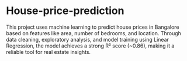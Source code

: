 # House-price-prediction
This project uses machine learning to predict house prices in Bangalore based on features like area, number of bedrooms, and location. Through data cleaning, exploratory analysis, and model training using Linear Regression, the model achieves a strong R² score (~0.86), making it a reliable tool for real estate insights.
